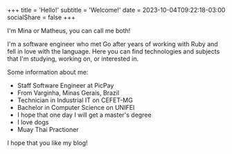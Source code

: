 +++
title = 'Hello!'
subtitle = 'Welcome!'
date = 2023-10-04T09:22:18-03:00
socialShare = false
+++

I'm Mina or Matheus, you can call me both!

I'm a software engineer who met Go after years of working with Ruby and fell in love with the language. Here you can find technologies and subjects that I'm studying, working on, or interested in.

Some information about me:

- Staff Software Engineer at PicPay
- From Varginha, Minas Gerais, Brazil
- Technician in Industrial IT on CEFET-MG
- Bachelor in Computer Science on UNIFEI
- I hope that one day I will get a master's degree
- I love dogs
- Muay Thai Practioner

I hope that you like my blog!
